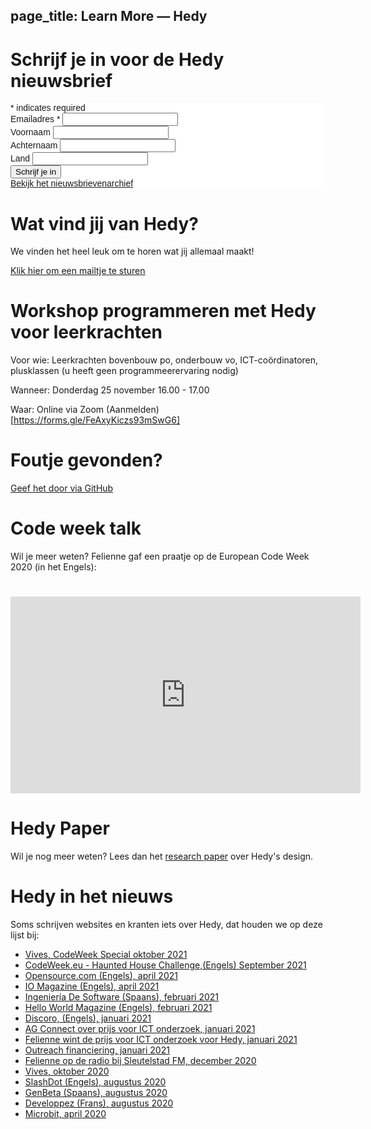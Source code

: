 page_title: Learn More — Hedy
---

# Schrijf je in voor de Hedy nieuwsbrief

<!-- Begin Mailchimp Signup Form -->
<link href="//cdn-images.mailchimp.com/embedcode/classic-10_7.css" rel="stylesheet" type="text/css">
<style type="text/css">
	#mc_embed_signup{background:#fff; clear:left; font:14px Helvetica,Arial,sans-serif; }
	/* Add your own Mailchimp form style overrides in your site stylesheet or in this style block.
	   We recommend moving this block and the preceding CSS link to the HEAD of your HTML file. */
</style>
<div id="mc_embed_signup">
<form action="https://hedycode.us7.list-manage.com/subscribe/post?u=22a3ce4e09535f82f587a7118&amp;id=57f3b3c090" method="post" id="mc-embedded-subscribe-form" name="mc-embedded-subscribe-form" class="validate" target="_blank" novalidate>
    <div id="mc_embed_signup_scroll">

<div class="indicates-required"><span class="asterisk">*</span> indicates required</div>
<div class="mc-field-group">
	<label for="mce-EMAIL">Emailadres  <span class="asterisk">*</span>
</label>
	<input type="email" value="" name="EMAIL" class="required email" id="mce-EMAIL">
</div>
<div class="mc-field-group">
	<label for="mce-FNAME">Voornaam </label>
	<input type="text" value="" name="FNAME" class="" id="mce-FNAME">
</div>
<div class="mc-field-group">
	<label for="mce-LNAME">Achternaam </label>
	<input type="text" value="" name="LNAME" class="" id="mce-LNAME">
</div>
<div class="mc-field-group">
	<label for="mce-COUNTRY">Land </label>
	<input type="text" value="" name="COUNTRY" class="" id="mce-COUNTRY">
</div>
	<div id="mce-responses" class="clear">
		<div class="response" id="mce-error-response" style="display:none"></div>
		<div class="response" id="mce-success-response" style="display:none"></div>
	</div>    <!-- real people should not fill this in and expect good things - do not remove this or risk form bot signups-->
    <div style="position: absolute; left: -5000px;" aria-hidden="true"><input type="text" name="b_22a3ce4e09535f82f587a7118_57f3b3c090" tabindex="-1" value=""></div>
    <div class="clear"><input type="submit" value="Schrijf je in" name="subscribe" id="mc-embedded-subscribe" class="button"></div>
    </div>
<a href="https://us7.campaign-archive.com/home/?u=22a3ce4e09535f82f587a7118&id=57f3b3c090" title="View previous campaigns">Bekijk het nieuwsbrievenarchief</a>
</form>

</div>
<script type='text/javascript' src='//s3.amazonaws.com/downloads.mailchimp.com/js/mc-validate.js'></script><script type='text/javascript'>(function($) {window.fnames = new Array(); window.ftypes = new Array();fnames[0]='EMAIL';ftypes[0]='email';fnames[1]='FNAME';ftypes[1]='text';fnames[2]='LNAME';ftypes[2]='text';fnames[3]='COUNTRY';ftypes[3]='text';}(jQuery));var $mcj = jQuery.noConflict(true);</script>
<!--End mc_embed_signup-->


# Wat vind jij van Hedy?

We vinden het heel leuk om te horen wat jij allemaal maakt!

[Klik hier om een mailtje te sturen](mailto:hedy@felienne.com "Stuur een mail")

# Workshop programmeren met Hedy voor leerkrachten

Voor wie: Leerkrachten bovenbouw po, onderbouw vo, ICT-coördinatoren, plusklassen (u heeft geen programmeerervaring nodig)

Wanneer: Donderdag 25 november 16.00 - 17.00

Waar: Online via Zoom (Aanmelden)[https://forms.gle/FeAxyKiczs93mSwG6]

# Foutje gevonden?

[Geef het door via GitHub](https://github.com/Felienne/hedy/issues/new)



# Code week talk
Wil je meer weten? Felienne gaf een praatje op de European Code Week 2020 (in het Engels):

<h1></h1>
<p><iframe width="560" height="315" src="https://www.youtube.com/embed/R2U9MEowYag?wmode=opaque" frameborder="0" allow="accelerometer; autoplay; clipboard-write; encrypted-media; gyroscope; picture-in-picture" allowfullscreen=""></iframe></p>
<p></p>

# Hedy Paper

Wil je nog meer weten? Lees dan het [research paper](https://www.felienne.com/wp-content/uploads/2020/07/Hedy_paper_website_draft.pdf) over Hedy's design.

# Hedy in het nieuws

Soms schrijven websites en kranten iets over Hedy, dat houden we op deze lijst bij:
*  [Vives, CodeWeek Special oktober 2021](images/Vives-174-Codeweek.pdf)
* [CodeWeek.eu - Haunted House Challenge,(Engels) September 2021](https://codeweek.eu/2021/challenges/haunted-house)
* [Opensource.com (Engels), april 2021](https://opensource.com/article/21/4/hedy-teach-code)
* [IO Magazine (Engels), april 2021](https://ict-research.nl/wordpress/wp-content/uploads/2021/04/IO-magazine-NR1-2021_web.pdf)
* [Ingeniería De Software (Spaans), februari 2021](https://ingenieriadesoftware.es/hedy-mejor-lenguaje-ensenar-programacion-ninos/)
* [Hello World Magazine (Engels), februari 2021](images/Hello_World_15_Hedy.pdf)
* [Discoro, (Engels), januari 2021](https://discoro.wordpress.com/2021/01/09/hedy-gradually-learning-a-programming-language/)
* [AG Connect over prijs voor ICT onderzoek, januari 2021](http://www.agconnect.nl/artikel/stapsgewijs-python-leren-programmeren-met-nieuwe-taal-hedy)
* [Felienne wint de prijs voor ICT onderzoek voor Hedy, januari 2021](https://www.nwo.nl/en/news/felienne-hermans-receives-dutch-prize-ict-research-2021)
* [Outreach financiering, januari 2021](https://beta.vu.nl/nl/onderzoek/outreach-beta/index.aspx)
* [Felienne op de radio bij Sleutelstad FM, december 2020](https://sleutelstad.nl/programma/science071/uitzending/2020-12-16/?uur=0&start=723)
* [Vives, oktober 2020](images/artikel_vives.pdf "Met Hedy stap voor stap leren programmeren")
* [SlashDot (Engels), augustus 2020](https://news.slashdot.org/story/20/08/17/024248/scientist-proposes-a-new-programming-language-for-teaching-coding-and-python)
* [GenBeta (Spaans), augustus 2020](https://www.genbeta.com/desarrollo/nuevo-lenguaje-para-ensenar-programacion-a-ninos-como-se-ensena-a-leer-escribir-forma-gradual-niveles)
* [Developpez (Frans), augustus 2020](https://programmation.developpez.com/actu/308095/Une-scientifique-propose-un-nouveau-langage-de-programmation-pour-enseigner-aux-enfants-le-codage-informatique-au-travers-d-une-approche-graduelle-implementee-en-Python-sur-13-paliers/)
* [Microbit, april 2020](https://microbit.studio/leren-programmeren-wordt-eenvoudiger-met-hedy/)
